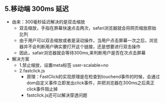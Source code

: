 ## 5.移动端 300ms 延迟

- 由来：300毫秒延迟解决的是双击缩放
    - 双击缩放，手指在屏幕快速点击两次，safari浏览器就会将网页缩放原始比列
    - 由于用户可以双击缩放或者是滚动操作，当用户点击屏幕一次之后，浏览器并不会判断用户确实要打开这个链接，还是想要进行双击操作
    - 因此，safair浏览器就会等待300ms,来判断用户是否在次点击屏幕
- 解决方案
    - 1.禁止缩放，设置meta标签 user-scalable=no
    - 2.fastclick.js
        - 原理：FastClick的实现原理是在检查到touchend事件的时候，会通过dom自定义事件立即发出click事件，并把浏览器在300ms之后真正click事件阻止掉
        - fastclick.js还可以解决穿透问题
